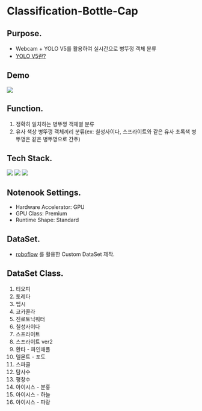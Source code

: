 # Classification-Bottle-Cap
## Purpose.
- Webcam + YOLO V5를 활용하여 실시간으로 병뚜껑 객체 분류
- [YOLO V5란?](https://github.com/ultralytics/yolov5)

## Demo
<img src="BottleCap-TestVideo](https://user-images.githubusercontent.com/82144756/210784153-5bae305b-3c95-4ad6-a46f-779488c598ac.gif">

## Function.
1. 정확히 일치하는 병뚜껑 객체별 분류
2. 유사 색상 병뚜껑 객체끼리 분류(ex: 칠성사이다, 스프라이트와 같은 유사 초록색 병뚜껑은 같은 병뚜껑으로 간주)

## Tech Stack.
<img src="https://img.shields.io/badge/Python 3.8-3776AB?style=for-the-badge&logo=Python&logoColor=white">
<img src="https://img.shields.io/badge/opencv-5C3EE8?style=for-the-badge&logo=opencv&logoColor=black">
<img src="https://img.shields.io/badge/YOLO V5-00FFFF?style=for-the-badge&logo=YOLO&logoColor=black">

## Notenook Settings.
- Hardware Accelerator: GPU
- GPU Class: Premium
- Runtime Shape: Standard

## DataSet.
- [roboflow](https://roboflow.com/) 를 활용한 Custom DataSet 제작.

## DataSet Class.
1. 티오피
2. 토레타
3. 펩시
4. 코카콜라
5. 진로토닉워터
6. 칠성사이다
7. 스프라이트
8. 스프라이트 ver2
9. 환타 - 파인애플
10. 델몬트 - 포도
11. 스파클
12. 탐사수
13. 평창수
14. 아이시스 - 분홍
15. 아이시스 - 하늘
16. 아이시스 - 파랑